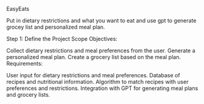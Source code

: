 EasyEats

Put in dietary restrictions and what you want to eat and use gpt to generate grocey list and personalized meal plan.

Step 1: Define the Project Scope
Objectives:

Collect dietary restrictions and meal preferences from the user.
Generate a personalized meal plan.
Create a grocery list based on the meal plan.
Requirements:

User input for dietary restrictions and meal preferences.
Database of recipes and nutritional information.
Algorithm to match recipes with user preferences and restrictions.
Integration with GPT for generating meal plans and grocery lists.